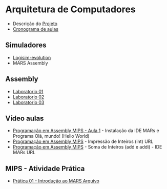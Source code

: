# Arquitetura de Computadores

- Descrição do [Projeto](projeto/Projeto.md/)
- [Cronograma de aulas](cronograma.md)

## Simuladores
- [Logisim-evolution](https://www.cs.cornell.edu/courses/cs3410/2018sp/logisim/logisim-evolution.jar)
- MARS Assembly
  

<!--
### MIPS Monociclo
Green Card MIPS Arquivo
Vídeo aula
Arquitetura de Computadores - Introdução a arquitetura MIPS Página
Playlist: MIPS Datapath URL
Arquitetura de Computadores - Bloco Operativo do MIPS Monociclo Página
Leitura Recomendada

    "Organização e Projeto de Computadores: A interface hardware/software" - Tradução da 5ª edição, de David A. Patterson e John L. Hennessy:
        Capítulo 2: "Instruções: Linguagem do Computador" - Este capítulo aborda os conceitos fundamentais de instruções de máquina, formatos de instrução e codificação, o que é essencial para entender a organização da memória e o projeto de arquiteturas de computadores como a Lobo-Guará.
        Capítulo 3: "Aritmética do Computador" - Embora focado em operações aritméticas, este capítulo também oferece insights sobre a implementação de operações na ULA, o que pode ser relevante para o projeto da arquitetura Lobo-Guará.
    "Arquitetura e Organização de Computadores" - William Stallings, 8ª edição:
        Capítulo 9: "Estrutura e Função do Processador" - Este capítulo detalha o funcionamento interno dos processadores, incluindo a organização dos registradores e a execução de instruções, o que pode te ajudar a entender melhor o design da arquitetura Lobo-Guará.
        Capítulo 10: "Considerações sobre o Conjunto de Instruções" - Esse capítulo discute diferentes aspectos dos conjuntos de instruções, como formatos de instrução e tipos de operações, o que é fundamental para o projeto dos formatos de instrução da Lobo-Guará.

    "Organização e Projeto de Computadores: A interface hardware/software" - Tradução da 5ª edição, de David A. Patterson e John L. Hennessy:
        Capítulo 4: "O Processador" - Este capítulo aborda detalhadamente a implementação do caminho de dados e do bloco de controle em uma arquitetura de computadores, usando o MIPS como exemplo. Ele cobre conceitos como ciclos de instrução, implementação de instruções R, I e J, e a lógica do bloco de controle.
    "Arquitetura e Organização de Computadores" - William Stallings, 8ª edição:
        Capítulo 1: "Fundamentos de Arquitetura de Computadores" - Este é um capítulo introdutório, que oferece uma visão geral útil dos conceitos básicos de arquitetura de computadores, incluindo o papel do ciclo do relógio.
        Capítulo 11: "A Organização do Computador Central" - Este capítulo explora a organização interna de um processador, incluindo o bloco operacional (unidade de lógica e aritmética, registradores, etc.) e o bloco de controle (decodificação de instruções, sinais de controle, etc.).
        Capítulo 12: "Microarquitetura do Computador" - Embora focado na microarquitetura, este capítulo também oferece insights relevantes sobre a implementação do bloco operacional e do bloco de controle em diferentes níveis de design.

Restrito Disponível a partir de 20 março 2024, 09:00 AM (escondido caso contrário)
Exercícios

Atividade Prática
Prática 02: Introdução ao Logisim-evolution URL
Tarefa implementação do datapaph do MIPS
Aberto: quarta-feira, 3 abr 2024, 00:00

Use esta tarefa para armazenar sua implementação do datapaph do MIPS
Atividades Relacionadas ao Projeto
Projeto - Organização da memória Tarefa
Projeto de Formatos de Instrução para a Arquitetura Lobo-Guará Tarefa
Desenvolvimento do Diagrama do Caminho de Dados do Processador Tarefa
Projeto - Desenvolvimento do Diagrama Interno da ULA Tarefa
Projeto - Implementação da ULA no Logisim Evolution Tarefa
Projeto - Teste das Instruções e Comportamento com Múltiplas Instruções
-->

## Assembly
- [Laboratorio 01](labs/LAB01-MARS.md)
- [Laboratorio 02](labs/LAB03-MARS.md)
- [Laboratorio 03](labs/LAB04-MARS.md)


## Vídeo aulas
- [Programação em Assembly MIPS - Aula 1](https://youtu.be/XtznbGfyd1o) - Instalação da IDE MARs e Programa Olá, mundo! (Hello World) 
- [Programação em Assembly MIPS](https://youtu.be/cfHK3xv4tYc?si=EaAS0Wjco6jrdGin) - Impressão de Inteiros (int) URL
- [Programação em Assembly MIPS](https://youtu.be/h5tas4VkkDM?si=9DdZ1BB9ZBWf8bmK) - Soma de Inteiros (add e addi) - IDE MARs URL

## MIPS - Atividade Prática
- [Prática 01 - Introdução ao MARS Arquivo](labs/LAB01-MARS.md)